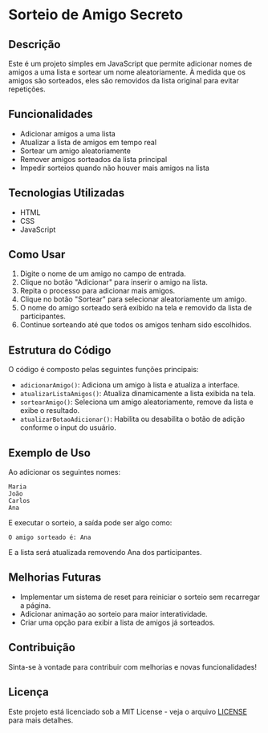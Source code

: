 # Sorteio de Amigo Secreto

## Descrição
Este é um projeto simples em JavaScript que permite adicionar nomes de amigos a uma lista e sortear um nome aleatoriamente. À medida que os amigos são sorteados, eles são removidos da lista original para evitar repetições.

## Funcionalidades
- Adicionar amigos a uma lista
- Atualizar a lista de amigos em tempo real
- Sortear um amigo aleatoriamente
- Remover amigos sorteados da lista principal
- Impedir sorteios quando não houver mais amigos na lista

## Tecnologias Utilizadas
- HTML
- CSS
- JavaScript

## Como Usar
1. Digite o nome de um amigo no campo de entrada.
2. Clique no botão "Adicionar" para inserir o amigo na lista.
3. Repita o processo para adicionar mais amigos.
4. Clique no botão "Sortear" para selecionar aleatoriamente um amigo.
5. O nome do amigo sorteado será exibido na tela e removido da lista de participantes.
6. Continue sorteando até que todos os amigos tenham sido escolhidos.

## Estrutura do Código
O código é composto pelas seguintes funções principais:
- `adicionarAmigo()`: Adiciona um amigo à lista e atualiza a interface.
- `atualizarListaAmigos()`: Atualiza dinamicamente a lista exibida na tela.
- `sortearAmigo()`: Seleciona um amigo aleatoriamente, remove da lista e exibe o resultado.
- `atualizarBotaoAdicionar()`: Habilita ou desabilita o botão de adição conforme o input do usuário.

## Exemplo de Uso
Ao adicionar os seguintes nomes:
```
Maria
João
Carlos
Ana
```
E executar o sorteio, a saída pode ser algo como:
```
O amigo sorteado é: Ana
```
E a lista será atualizada removendo Ana dos participantes.

## Melhorias Futuras
- Implementar um sistema de reset para reiniciar o sorteio sem recarregar a página.
- Adicionar animação ao sorteio para maior interatividade.
- Criar uma opção para exibir a lista de amigos já sorteados.

## Contribuição
Sinta-se à vontade para contribuir com melhorias e novas funcionalidades!

## Licença
Este projeto está licenciado sob a MIT License - veja o arquivo [LICENSE](LICENSE) para mais detalhes.